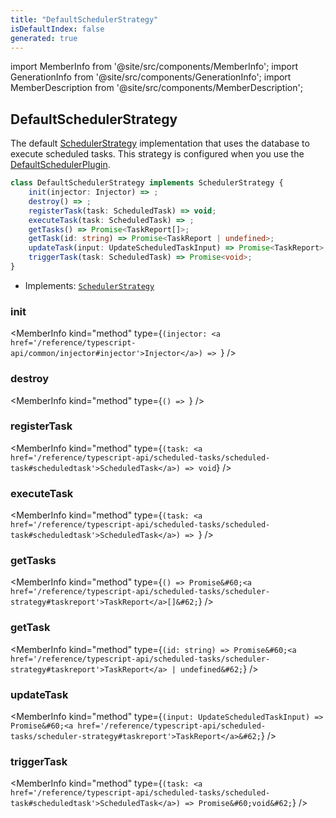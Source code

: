 ```yaml
---
title: "DefaultSchedulerStrategy"
isDefaultIndex: false
generated: true
---
```

<!-- This file was generated from the Vendure source. Do not modify. Instead, re-run the "docs:build" script -->
import MemberInfo from '@site/src/components/MemberInfo';
import GenerationInfo from '@site/src/components/GenerationInfo';
import MemberDescription from '@site/src/components/MemberDescription';


## DefaultSchedulerStrategy

<GenerationInfo sourceFile="packages/core/src/plugin/default-scheduler-plugin/default-scheduler-strategy.ts" sourceLine="27" packageName="@vendure/core" since="3.3.0" />

The default <a href='/reference/typescript-api/scheduled-tasks/scheduler-strategy#schedulerstrategy'>SchedulerStrategy</a> implementation that uses the database to
execute scheduled tasks. This strategy is configured when you use the
<a href='/reference/typescript-api/scheduled-tasks/default-scheduler-plugin#defaultschedulerplugin'>DefaultSchedulerPlugin</a>.

```ts title="Signature"
class DefaultSchedulerStrategy implements SchedulerStrategy {
    init(injector: Injector) => ;
    destroy() => ;
    registerTask(task: ScheduledTask) => void;
    executeTask(task: ScheduledTask) => ;
    getTasks() => Promise<TaskReport[]>;
    getTask(id: string) => Promise<TaskReport | undefined>;
    updateTask(input: UpdateScheduledTaskInput) => Promise<TaskReport>;
    triggerTask(task: ScheduledTask) => Promise<void>;
}
```
* Implements: <code><a href='/reference/typescript-api/scheduled-tasks/scheduler-strategy#schedulerstrategy'>SchedulerStrategy</a></code>



<div className="members-wrapper">

### init

<MemberInfo kind="method" type={`(injector: <a href='/reference/typescript-api/common/injector#injector'>Injector</a>) => `}   />


### destroy

<MemberInfo kind="method" type={`() => `}   />


### registerTask

<MemberInfo kind="method" type={`(task: <a href='/reference/typescript-api/scheduled-tasks/scheduled-task#scheduledtask'>ScheduledTask</a>) => void`}   />


### executeTask

<MemberInfo kind="method" type={`(task: <a href='/reference/typescript-api/scheduled-tasks/scheduled-task#scheduledtask'>ScheduledTask</a>) => `}   />


### getTasks

<MemberInfo kind="method" type={`() => Promise&#60;<a href='/reference/typescript-api/scheduled-tasks/scheduler-strategy#taskreport'>TaskReport</a>[]&#62;`}   />


### getTask

<MemberInfo kind="method" type={`(id: string) => Promise&#60;<a href='/reference/typescript-api/scheduled-tasks/scheduler-strategy#taskreport'>TaskReport</a> | undefined&#62;`}   />


### updateTask

<MemberInfo kind="method" type={`(input: UpdateScheduledTaskInput) => Promise&#60;<a href='/reference/typescript-api/scheduled-tasks/scheduler-strategy#taskreport'>TaskReport</a>&#62;`}   />


### triggerTask

<MemberInfo kind="method" type={`(task: <a href='/reference/typescript-api/scheduled-tasks/scheduled-task#scheduledtask'>ScheduledTask</a>) => Promise&#60;void&#62;`}   />




</div>

